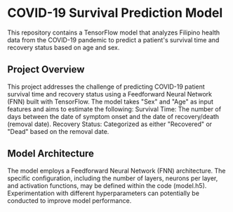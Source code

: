 # COVID-19 Survival Prediction Model
This repository contains a TensorFlow model that analyzes Filipino health data from the COVID-19 pandemic to predict a patient's survival time and recovery status based on age and sex.

## Project Overview
This project addresses the challenge of predicting COVID-19 patient survival time and recovery status using a Feedforward Neural Network (FNN) built with TensorFlow. The model takes "Sex" and "Age" as input features and aims to estimate the following:
Survival Time: The number of days between the date of symptom onset and the date of recovery/death (removal date).
Recovery Status: Categorized as either "Recovered" or "Dead" based on the removal date.

## Model Architecture
The model employs a Feedforward Neural Network (FNN) architecture. The specific configuration, including the number of layers, neurons per layer, and activation functions, may be defined within the code (model.h5). Experimentation with different hyperparameters can potentially be conducted to improve model performance.